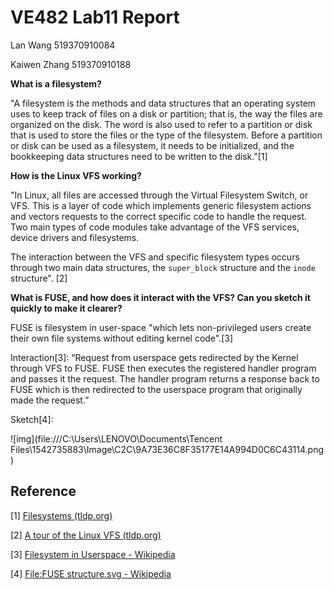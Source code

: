# VE482 Lab11 Report

Lan Wang  519370910084

Kaiwen Zhang  519370910188

**What is a filesystem?**

"A filesystem is the methods and data structures that an operating system uses to keep track of files on a disk or partition; that is, the way the files are organized on the disk. The word is also used to refer to a partition or disk that is used to store the files or the type of the filesystem.  Before a partition or disk can be used as a filesystem, it needs to be initialized, and the bookkeeping data structures need to be written to the disk."[1]

**How is the Linux VFS working?**

"In Linux, all files are accessed through the Virtual Filesystem Switch, or VFS. This is a layer of code which implements generic filesystem actions and vectors requests to the correct specific code to handle the request. Two main types of code modules take advantage of the VFS services, device drivers and filesystems. 

The interaction between the VFS and specific filesystem types occurs through two main data structures, the `super_block` structure and the `inode` structure". [2]

**What is FUSE, and how does it interact with the VFS? Can you sketch it quickly to make it clearer?**

FUSE is filesystem in user-space "which lets non-privileged users create their own file systems without editing kernel code".[3]

Interaction[3]: “Request from userspace gets redirected by the Kernel through VFS to FUSE. FUSE then executes the registered handler program and passes it the request. The handler program returns a response back to FUSE which is then redirected to the userspace program that originally made the request.”

Sketch[4]:

![img](file:///C:\Users\LENOVO\Documents\Tencent Files\1542735883\Image\C2C\9A73E36C8F35177E14A994D0C6C43114.png)

## Reference

[1] [Filesystems (tldp.org)](https://tldp.org/LDP/sag/html/filesystems.html)

[2] [A tour of the Linux VFS (tldp.org)](https://tldp.org/LDP/khg/HyperNews/get/fs/vfstour.html)

[3] [Filesystem in Userspace - Wikipedia](https://en.wikipedia.org/wiki/Filesystem_in_Userspace#See_also)

[4] [File:FUSE structure.svg - Wikipedia](https://en.wikipedia.org/wiki/File:FUSE_structure.svg)

